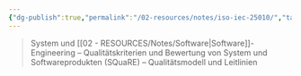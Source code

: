```yaml
---
{"dg-publish":true,"permalink":"/02-resources/notes/iso-iec-25010/","tags":["ISO"],"noteIcon":"","updated":"2025-07-12T13:31:41.000+02:00"}
---
```


>System und [[02 - RESOURCES/Notes/Software\|Software]]-Engineering – Qualitätskriterien und Bewertung von System und Softwareprodukten (SQuaRE) – Qualitätsmodell und Leitlinien